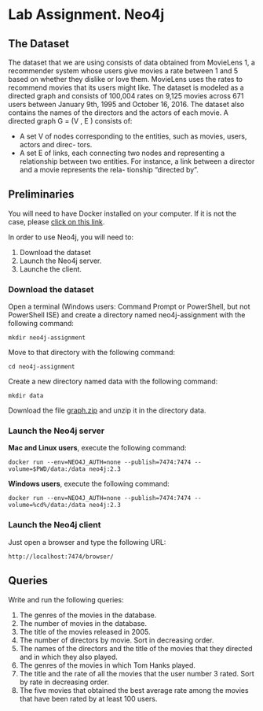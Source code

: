 # Lab Assignment. Neo4j

## The Dataset

The dataset that we are using consists of data obtained from MovieLens 1, a recommender system whose users give movies a rate between 1 and 5 based on whether they dislike or love them. MovieLens uses the rates to recommend movies that its users might like. The dataset is modeled as a directed graph and consists of 100,004 rates on 9,125 movies across 671 users between January 9th, 1995 and October 16, 2016. The dataset also contains the names of the directors and the actors of each movie.
A directed graph G = (V , E ) consists of:

- A set V of nodes corresponding to the entities, such as movies, users, actors and direc-
tors.
- A set E of links, each connecting two nodes and representing a relationship between two entities. For instance, a link between a director and a movie represents the rela- tionship “directed by”.


## Preliminaries

You will need to have Docker installed on your computer.
If it is not the case, please [click on this link](https://store.docker.com/). 

In order to use Neo4j, you will need to:

1. Download the dataset
2. Launch the Neo4j server.
3. Launche the client.

### Download the dataset

Open a terminal (Windows users: Command Prompt or PowerShell, but not PowerShell ISE)
and create a directory named neo4j-assignment with the following command:

```
mkdir neo4j-assignment
```

Move to that directory with the following command:

```
cd neo4j-assignment
```

Create a new directory named data with the following command:

```
mkdir data
```

Download the file [graph.zip]() and unzip it in the directory data.

### Launch the Neo4j server

**Mac and Linux users**, execute the following command:

```
docker run --env=NEO4J_AUTH=none --publish=7474:7474 --volume=$PWD/data:/data neo4j:2.3
```

**Windows users**, execute the following command:

```
docker run --env=NEO4J_AUTH=none --publish=7474:7474 --volume=%cd%/data:/data neo4j:2.3
```

### Launch the Neo4j client

Just open a browser and type the following URL:

```
http://localhost:7474/browser/
```

## Queries

Write and run the following queries:

1. The genres of the movies in the database. 
2. The number of movies in the database.
3. The title of the movies released in 2005.
4. The number of directors by movie. Sort in decreasing order.
5. The names of the directors and the title of the movies that they directed and in which they also played.
6. The genres of the movies in which Tom Hanks played.
7. The title and the rate of all the movies that the user number 3 
rated. Sort by rate in decreasing order.
8. The five movies that obtained the best average rate among the movies that have been rated by at least 100 users.

